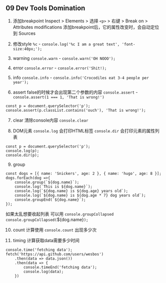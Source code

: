 ## 09 Dev Tools Domination

1. 添加breakpoint
Inspect > Elements > 选择 `<p>` > 右键 > Break on > Attributes modifications
添加breakpoint后，它的属性改变时，会自动定位到 Sources

2. 修改style
`%c` - `console.log('%c I am a great text', 'font-size:40px;');`

3. warning
`console.warn` - `console.warn('OH NOOO');`

4. error
`console.error` - `console.error('Shit!);`

5. info
`console.info` - `console.info('Crocodiles eat 3-4 people per year');`

6. assert
false的时候才会出现第二个参数的内容
`console.assert` - `console.assert(1 === 1, 'That is wrong!')`
```
const p = document.querySelector('p');
console.assert(p.classList.contains('ouch'), 'That is wrong!');
```

7. clear
清除console内容 `console.clear`

8. DOM元素
`console.log` 会打印HTML标签 `console.dir` 会打印元素的属性列表
```
const p = document.querySelector('p');
console.log(p);
console.dir(p);
```

9. group
```
const dogs = [{ name: 'Snickers', age: 2 }, { name: 'hugo', age: 8 }];
dogs.forEach(dog =>{
    console.group(`${dog.name}`);
    console.log(`This is ${dog.name}`);
    console.log(`${dog.name} is ${dog.age} years old`);
    console.log(`${dog.name} is ${dog.age * 7} dog years old`);
    console.groupEnd(`${dog.name}`);
});
```
如果太乱想要收起列表 可以用 `console.groupCollapsed`
`console.groupCollapsed(`${dog.name}`);`

10. count
计算使用 `console.count` 出现多少次

11. timing
计算获取data需要多少时间
```
console.time('fetching data');
fetch('https://api.github.com/users/wesbos')
    .then(data => data.json())
    .then(data => {
        console.timeEnd('fetching data');
        console.log(data);
    })
```
